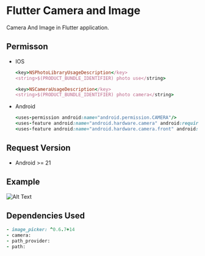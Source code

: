 # Flutter Camera and Image

Camera And Image in Flutter application.

## Permisson
  - IOS
    ```ruby
    <key>NSPhotoLibraryUsageDescription</key>
    <string>$(PRODUCT_BUNDLE_IDENTIFIER) photo use</string>
    
    <key>NSCameraUsageDescription</key>
    <string>$(PRODUCT_BUNDLE_IDENTIFIER) photo camera</string>
    ```
  - Android
    ```ruby
    <uses-permission android:name="android.permission.CAMERA"/>
    <uses-feature android:name="android.hardware.camera" android:required="false" />
    <uses-feature android:name="android.hardware.camera.front" android:required="false" />
    ```

## Request Version
  - Android >= 21 

## Example
![Alt Text](https://github.com/nesprasit/flutter/blob/main/flutter_camera_and_image/example.gif)

## Dependencies Used
  ```ruby
  - image_picker: ^0.6.7+14
  - camera:
  - path_provider:
  - path:
  ```

